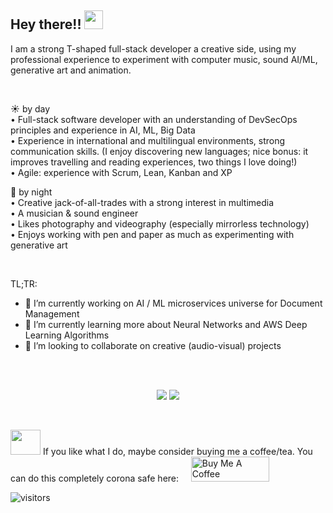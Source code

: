 ## Hey there!! <img src="https://media.giphy.com/media/hvRJCLFzcasrR4ia7z/giphy.gif" width="30px">
    
I am a strong T-shaped full-stack developer a creative side, using my professional experience to experiment with computer music, sound AI/ML, generative art and animation.

<br/>

:sunny: by day\
• Full-stack software developer with an understanding of DevSecOps principles and experience in AI, ML, Big Data\
• Experience in international and multilingual environments, strong communication skills. (I enjoy discovering new languages; nice bonus: it improves travelling and reading experiences, two things I love doing!)\
• Agile: experience with Scrum, Lean, Kanban and XP

:first_quarter_moon_with_face: by night\
• Creative jack-of-all-trades with a strong interest in multimedia\
• A musician & sound engineer\
• Likes photography and videography (especially mirrorless technology)\
• Enjoys working with pen and paper as much as experimenting with generative art

</br>

TL;TR:
- 🔭 I’m currently working on AI / ML microservices universe for Document Management
- 🌱 I’m currently learning more about Neural Networks and AWS Deep Learning Algorithms
- 👯 I’m looking to collaborate on creative (audio-visual) projects


</br></br>

<!-- Stats Dashboard -->
<p align = "center">
  <img src = "https://github-readme-stats.vercel.app/api?username=MarieLynneBlock&show_icons=true&theme=dracula&line_height=40&bg_color=506487&title_color=F19FAC">
  <img src = "https://github-readme-stats.vercel.app/api/top-langs/?username=MarieLynneBlock&hide_langs_below=12.5&theme=dracula&bg_color=506487&title_color=F19FAC">
</p>


<br/>

<img src="https://media.giphy.com/media/O8NzKq2a8i3EJxb3pJ/giphy.gif" width="48px" height="40px"> If you like what I do, maybe consider buying me a coffee/tea. You can do this completely corona safe here: &nbsp; &nbsp; <a href="https://www.buymeacoffee.com/IniMiniMunchkin" target="_blank"><img src="https://cdn.buymeacoffee.com/buttons/v2/default-red.png" alt="Buy Me A Coffee" width="125px" height="40px" ></a>

 ![visitors](https://visitor-badge.glitch.me/badge?page_id=marielynneblock&left_color=green&right_color=red)


<!--
**MarieLynneBlock/MarieLynneBlock** is a ✨ _special_ ✨ repository because its `README.md` (this file) appears on your GitHub profile.

Here are some ideas to get you started:

- 🔭 I’m currently working on ...
- 🌱 I’m currently learning ...
- 👯 I’m looking to collaborate on ...
- 🤔 I’m looking for help with ...
- 💬 Ask me about ...
- 📫 How to reach me: ...
- 😄 Pronouns: ...
- ⚡ Fun fact: ...



- :nerd_face: **stack**
  * professional: Java 6 & Java 8, Java EE 7, Weblogic 11 & 12, Struts 1.2, JavaScript, HTML, CSS and SQL // .NET & OutSystems
  * free time: MEAN and MERN stack, 

-->
